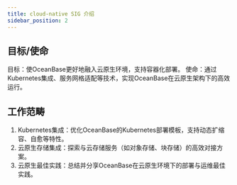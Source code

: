 ```yaml
---
title: cloud-native SIG 介绍
sidebar_position: 2
---
```


## 目标/使命

目标：使OceanBase更好地融入云原生环境，支持容器化部署。
使命：通过Kubernetes集成、服务网格适配等技术，实现OceanBase在云原生架构下的高效运行。

## 工作范畴

1. Kubernetes集成：优化OceanBase的Kubernetes部署模板，支持动态扩缩容、自愈等特性。
2. 云原生存储集成：探索与云存储服务（如对象存储、块存储）的高效对接方案。
3. 云原生最佳实践：总结并分享OceanBase在云原生环境下的部署与运维最佳实践。
